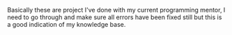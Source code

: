 Basically these are project I've done with my current programming mentor, I need to go through and make sure all errors have been fixed still but this is a good indication of my knowledge base.
